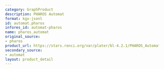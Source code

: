 ```yaml
---
category: GraphProduct
description: PHAROS Automat
format: kgx-jsonl
id: automat.pharos
infores_id: automat-pharos
name: pharos_automat
original_source:
- pharos
product_url: https://stars.renci.org/var/plater/bl-4.2.1/PHAROS_Automat/d3068b509bf17ff3/
secondary_source:
- automat
layout: product_detail
---
```


